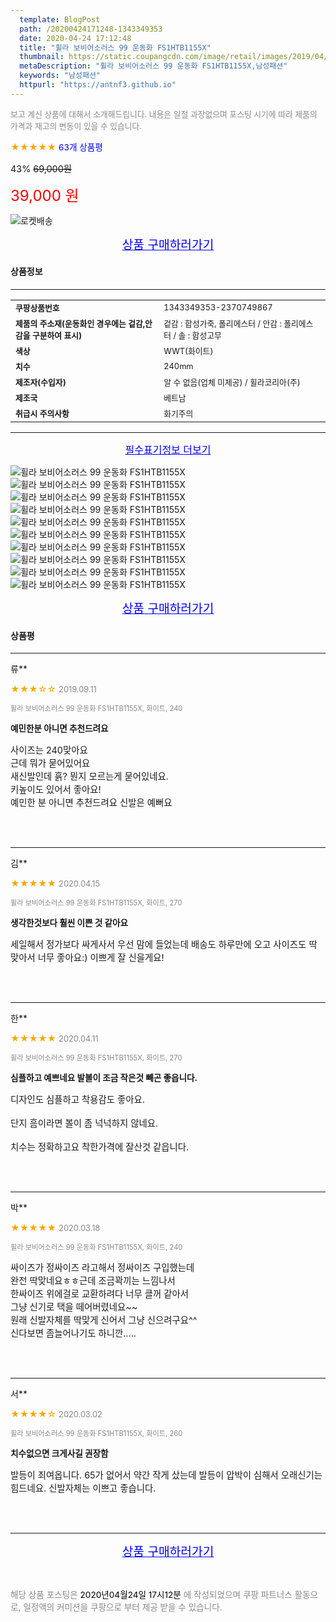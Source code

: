 ```yaml
---
  template: BlogPost
  path: /20200424171248-1343349353
  date: 2020-04-24 17:12:48
  title: "휠라 보비어소러스 99 운동화 FS1HTB1155X"
  thumbnail: https://static.coupangcdn.com/image/retail/images/2019/04/22/13/3/c98d0ed5-3bd8-40b2-93a0-3bcafef44221.jpg
  metaDescription: "휠라 보비어소러스 99 운동화 FS1HTB1155X,남성패션"
  keywords: "남성패션"
  httpurl: "https://antnf3.github.io"
---
```

  
<span style="color: #888;font-size:0.8rem">보고 계신 상품에 대해서 소개해드립니다.
내용은 일절 과장없으며 포스팅 시기에 따라 제품의 가격과 재고의 변동이 있을 수 있습니다.</span>
  
<span style="color: orange;">★★★★★</span> <span style="color: blue;font-size: 0.85rem;">63개 상품평</span>

<span style="font-size: 0.9rem">43%</span> <span style="font-size: 0.9rem">~~69,000원~~</span>

<span style="color: red;font-size: 1.5rem;">39,000 원</span>

![로켓배송](https://postfiles.pstatic.net/MjAyMDA0MTBfMjcz/MDAxNTg2NDQ1OTAwMDc5.1T-Iy6-X12_V8iyof2OtSqUCu6urPUUOnjG41kbMy_kg.c1eqxaGayJ1XX0TGV24QXbZg9dvQ9C_dYZx39G_Z7Wog.PNG.cigshop2/rocket_logo.png?type=w773)

<p align="center"><a href="http://me2.do/5uO0oeS8" style="font-size: 1.2rem; color: blue;">상품 구매하러가기</a></p>

#### 상품정보

---

|                  |                       |
| ---------------- | --------------------- |
| **<span style="font-size:0.8rem;">쿠팡상품번호</span>** | <span style="font-size:0.8rem;">1343349353-2370749867</span> |
| **<span style="font-size:0.8rem;">제품의 주소재(운동화인 경우에는 겉감,안감을 구분하여 표시)</span>**    | <span style="font-size:0.8rem;">겉감 : 합성가죽, 폴리에스터  / 안감 : 폴리에스터  / 솔 : 합성고무</span>        |
| **<span style="font-size:0.8rem;">색상</span>**    | <span style="font-size:0.8rem;">WWT(화이트)</span>        |
| **<span style="font-size:0.8rem;">치수</span>**    | <span style="font-size:0.8rem;">240mm</span>        |
| **<span style="font-size:0.8rem;">제조자(수입자)</span>**    | <span style="font-size:0.8rem;">알 수 없음(업체 미제공) / 휠라코리아(주)</span>        |
| **<span style="font-size:0.8rem;">제조국</span>**    | <span style="font-size:0.8rem;">베트남</span>        |
| **<span style="font-size:0.8rem;">취급시 주의사항</span>**    | <span style="font-size:0.8rem;">화기주의</span>        |



---

<p align="center"><a href="http://me2.do/5uO0oeS8" style="font-size: 1rem; color: blue;">필수표기정보 더보기</a></p>

![휠라 보비어소러스 99 운동화 FS1HTB1155X](http://thumbnail10.coupangcdn.com/thumbnails/remote/q89/image/product/content/vendorItem/2019/09/21/640120557/654e8b89-0e8e-4457-bb0d-f0b5e637e1cb.jpg)
![휠라 보비어소러스 99 운동화 FS1HTB1155X](http://thumbnail8.coupangcdn.com/thumbnails/remote/q89/image/retail/images/2019/04/22/13/3/c98d0ed5-3bd8-40b2-93a0-3bcafef44221.jpg)
![휠라 보비어소러스 99 운동화 FS1HTB1155X](http://thumbnail10.coupangcdn.com/thumbnails/remote/q89/image/retail/images/2019/04/22/13/4/35676c5b-7e97-45bd-a2e7-44f8293aba73.jpg)
![휠라 보비어소러스 99 운동화 FS1HTB1155X](http://thumbnail6.coupangcdn.com/thumbnails/remote/q89/image/retail/images/2019/04/22/13/7/8cc4f8da-aac6-475a-b86a-5d49d29d89cb.jpg)
![휠라 보비어소러스 99 운동화 FS1HTB1155X](http://thumbnail10.coupangcdn.com/thumbnails/remote/q89/image/retail/images/2019/04/22/13/0/df3b7800-1535-4cbf-ac17-3eb85ecfeacb.jpg)
![휠라 보비어소러스 99 운동화 FS1HTB1155X](http://thumbnail6.coupangcdn.com/thumbnails/remote/q89/image/retail/images/2019/04/22/13/9/50dd2892-ce58-47b2-b2b7-20a2bae2d12f.jpg)
![휠라 보비어소러스 99 운동화 FS1HTB1155X](http://thumbnail10.coupangcdn.com/thumbnails/remote/q89/image/retail/images/2019/04/22/13/8/a212babe-5ca4-4697-9749-ff9a552b8749.jpg)
![휠라 보비어소러스 99 운동화 FS1HTB1155X](http://thumbnail8.coupangcdn.com/thumbnails/remote/q89/image/retail/images/2019/04/22/13/7/df502236-8653-4ea3-8b43-9eafed530754.jpg)
![휠라 보비어소러스 99 운동화 FS1HTB1155X](http://thumbnail8.coupangcdn.com/thumbnails/remote/q89/image/retail/images/2019/04/22/13/5/ca927daa-81de-4b17-9537-7efea780c72a.jpg)
![휠라 보비어소러스 99 운동화 FS1HTB1155X](http://thumbnail7.coupangcdn.com/thumbnails/remote/q89/image/retail/images/2019/04/22/13/9/c5c40aef-faae-440e-b6b9-5fe4c0063e40.jpg)

<p align="center"><a href="http://me2.do/5uO0oeS8" style="font-size: 1.2rem; color: blue;">상품 구매하러가기</a></p>

#### 상품평
  
---
  
류**
    
<span style="color: orange;">★★★☆☆</span> <span style="font-size:0.8rem;color: #888;">2019.09.11</span>
    
<span style="color: #888;font-size:0.7rem">휠라 보비어소러스 99 운동화 FS1HTB1155X, 화이트, 240</span>
    
<span style="font-size:0.85rem">**예민한분 아니면 추천드려요**</span>
    
<span style="font-size: 0.9rem;">사이즈는 240맞아요<br/>근데 뭐가 묻어있어요<br/>새신발인데 흙? 뭔지 모르는게 묻어있네요.<br/>키높이도 있어서 좋아요!<br/>예민한 분 아니면 추천드려요 신발은 예뻐요</span>
    
<br>
<br>

---
  
김**
    
<span style="color: orange;">★★★★★</span> <span style="font-size:0.8rem;color: #888;">2020.04.15</span>
    
<span style="color: #888;font-size:0.7rem">휠라 보비어소러스 99 운동화 FS1HTB1155X, 화이트, 270</span>
    
<span style="font-size:0.85rem">**생각한것보다 훨씬 이쁜 것 같아요**</span>
    
<span style="font-size: 0.9rem;">세일해서 정가보다 싸게사서 우선 맘에 들었는데 배송도 하루만에 오고 사이즈도 딱 맞아서 너무 좋아요:) 이쁘게 잘 신을게요!</span>
    
<br>
<br>

---
  
한**
    
<span style="color: orange;">★★★★★</span> <span style="font-size:0.8rem;color: #888;">2020.04.11</span>
    
<span style="color: #888;font-size:0.7rem">휠라 보비어소러스 99 운동화 FS1HTB1155X, 화이트, 270</span>
    
<span style="font-size:0.85rem">**심플하고 예쁘네요 발볼이 조금 작은것 빼곤 좋읍니다.**</span>
    
<span style="font-size: 0.9rem;">디자인도 심플하고 착용감도 좋아요.<br/><br/>단지 흠이라면 볼이 좀 넉넉하지 않네요.<br/><br/>치수는 정확하고요 착한가격에  잘산것 같읍니다.</span>
    
<br>
<br>

---
  
박**
    
<span style="color: orange;">★★★★★</span> <span style="font-size:0.8rem;color: #888;">2020.03.18</span>
    
<span style="color: #888;font-size:0.7rem">휠라 보비어소러스 99 운동화 FS1HTB1155X, 화이트, 240</span>
    

    
<span style="font-size: 0.9rem;">싸이즈가 정싸이즈 라고해서 정싸이즈 구입했는데<br/>완전 딱맞네요ㅎㅎ근데 조금꽉끼는 느낌나서<br/>한싸이즈 위에걸로 교환하려다 너무 클꺼 같아서<br/>그냥 신기로 택을 떼어버렸네요~~<br/>원래 신발자체를 딱맞게 신어서 그냥 신으려구요^^<br/>신다보면 좀늘어나기도 하니깐.....</span>
    
<br>
<br>

---
  
서**
    
<span style="color: orange;">★★★★☆</span> <span style="font-size:0.8rem;color: #888;">2020.03.02</span>
    
<span style="color: #888;font-size:0.7rem">휠라 보비어소러스 99 운동화 FS1HTB1155X, 화이트, 260</span>
    
<span style="font-size:0.85rem">**치수없으면 크게사길 권장함**</span>
    
<span style="font-size: 0.9rem;">발등이 죄여옵니다. 65가 없어서 약간 작게 샀는데 발등이 압박이 심해서 오래신기는 힘드네요. 신발자체는 이쁘고 좋습니다.</span>
    
<br>
<br>


  
---
  
<p align="center"><a href="http://me2.do/5uO0oeS8" style="font-size: 1.2rem; color: blue;">상품 구매하러가기</a></p>
  
<br>
  
<span style="font-size: 0.85rem; color: #888;">해당 상품 포스팅은 <span style="color: #000;"> 2020년04월24일 17시12분 </span> 에 작성되었으며 쿠팡 파트너스 활동으로, 일정액의 커미션을 쿠팡으로 부터 제공 받을 수 있습니다.</span>